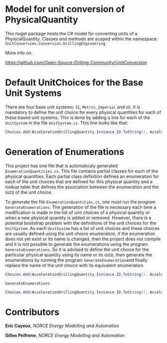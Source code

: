 # Model for unit conversion of PhysicalQuantity

This nuget package hosts the C# model for converting units of a PhysicalQuantity.
Classes and methods are scoped within the namespace: ``UnitConversion.Conversion.DrillingEngineering``

More info on:

https://github.com/Open-Source-Drilling-Community/UnitConversion

# Default UnitChoices for the Base Unit Systems
There are four base unit systems: `SI`, `Metric`, `Imperial` and `US`.
It is mandatory to define the unit choice for every physical quantities for
each of these based unit systems. This is done by adding a line for each
 of the `UnitSystem` in the file `UnitSystem.cs`. This line looks like that:
```csharp
Choices.Add(AccelerationDrillingQuantity.Instance.ID.ToString(), AccelerationDrillingQuantity.Instance.GetUnitChoice(AccelerationDrillingQuantity.UnitChoicesEnum.MetrePerSecondSquared).ID.ToString());
```
# Generation of Enumerations
This project has one file that is automaticaly generated `EnumerationQuantities.cs`. 
This file contains partial classes for each of the physical quantities. 
Each partial class definition defines an enumeration for each of the
unit choices that are defined for this physical quantity and a 
lookup table that defines the association between the enumeration
and the `GUID` of the unit choice.

To generate the file `EnumerationQuantities.cs`, one must run the program
`GenerateEnumerations`. The generation of the file is necessary each
time a modification is made in the list of unit choices of a physical
quantity or when a new physical quantity is added or removed. However,
there is a potential bootstrap problem with the definitions of the 
unit choices for the `UnitSystem`. As each `UnitSystem` has 
a list of unit choices and these choices are usually defined using
the unit choice enumeration, if the enumeration does not yet exist
or its name is changed, then the project does not compile and it is not
possible to generate the enumerations using the program `GenerateEnumerations`.
So it is advised to define the unit choice for the particular physical
quantity using its name or its `GUID`, then generate the enumerations by running
the program `GenerateEnumeration`and finally replace the name of the unit 
choice with its equivalent enumeration.
```csharp
Choices.Add(AccelerationDrillingQuantity.Instance.ID.ToString(), AccelerationDrillingQuantity.Instance.GetUnitChoice("metre per second squared").ID.ToString());
```

```
GenerateEnumerations
```

```csharp
Choices.Add(AccelerationDrillingQuantity.Instance.ID.ToString(), AccelerationDrillingQuantity.Instance.GetUnitChoice(AccelerationDrillingQuantity.UnitChoicesEnum.MetrePerSecondSquared).ID.ToString());
```

# Contributors

**Eric Cayeux**, *NORCE Energy Modelling and Automation*

**Gilles Pelfrene**, *NORCE Energy Modelling and Automation*
